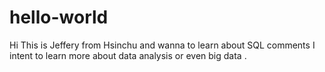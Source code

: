 # hello-world

Hi
This is Jeffery from Hsinchu and wanna to learn about SQL comments
I intent to learn more about data analysis or even big data .
